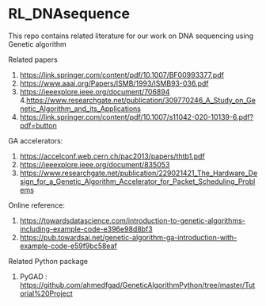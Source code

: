 # RL_DNAsequence
This repo contains related literature for our work on DNA sequencing using Genetic algorithm 


Related papers
1. https://link.springer.com/content/pdf/10.1007/BF00993377.pdf
2. https://www.aaai.org/Papers/ISMB/1993/ISMB93-036.pdf
3. https://ieeexplore.ieee.org/document/706894
4.https://www.researchgate.net/publication/309770246_A_Study_on_Genetic_Algorithm_and_its_Applications
5. https://link.springer.com/content/pdf/10.1007/s11042-020-10139-6.pdf?pdf=button


GA accelerators: 
1. https://accelconf.web.cern.ch/pac2013/papers/thtb1.pdf
2. https://ieeexplore.ieee.org/document/835053
3. https://www.researchgate.net/publication/229021421_The_Hardware_Design_for_a_Genetic_Algorithm_Accelerator_for_Packet_Scheduling_Problems


Online reference:
1. https://towardsdatascience.com/introduction-to-genetic-algorithms-including-example-code-e396e98d8bf3
2. https://pub.towardsai.net/genetic-algorithm-ga-introduction-with-example-code-e59f9bc58eaf


Related Python package
1. PyGAD : https://github.com/ahmedfgad/GeneticAlgorithmPython/tree/master/Tutorial%20Project


